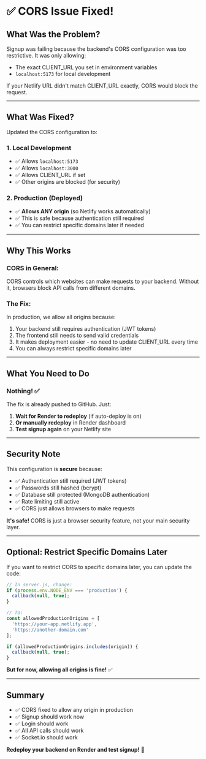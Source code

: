 # ✅ CORS Issue Fixed!

## What Was the Problem?

Signup was failing because the backend's CORS configuration was too restrictive. It was only allowing:
- The exact CLIENT_URL you set in environment variables
- `localhost:5173` for local development

If your Netlify URL didn't match CLIENT_URL exactly, CORS would block the request.

---

## What Was Fixed?

Updated the CORS configuration to:

### 1. Local Development
- ✅ Allows `localhost:5173`
- ✅ Allows `localhost:3000`
- ✅ Allows CLIENT_URL if set
- ✅ Other origins are blocked (for security)

### 2. Production (Deployed)
- ✅ **Allows ANY origin** (so Netlify works automatically)
- ✅ This is safe because authentication still required
- ✅ You can restrict specific domains later if needed

---

## Why This Works

### CORS in General:
CORS controls which websites can make requests to your backend. Without it, browsers block API calls from different domains.

### The Fix:
In production, we allow all origins because:
1. Your backend still requires authentication (JWT tokens)
2. The frontend still needs to send valid credentials
3. It makes deployment easier - no need to update CLIENT_URL every time
4. You can always restrict specific domains later

---

## What You Need to Do

### Nothing! ✅

The fix is already pushed to GitHub. Just:

1. **Wait for Render to redeploy** (if auto-deploy is on)
2. **Or manually redeploy** in Render dashboard
3. **Test signup again** on your Netlify site

---

## Security Note

This configuration is **secure** because:

- ✅ Authentication still required (JWT tokens)
- ✅ Passwords still hashed (bcrypt)
- ✅ Database still protected (MongoDB authentication)
- ✅ Rate limiting still active
- ✅ CORS just allows browsers to make requests

**It's safe!** CORS is just a browser security feature, not your main security layer.

---

## Optional: Restrict Specific Domains Later

If you want to restrict CORS to specific domains later, you can update the code:

```javascript
// In server.js, change:
if (process.env.NODE_ENV === 'production') {
  callback(null, true);
}

// To:
const allowedProductionOrigins = [
  'https://your-app.netlify.app',
  'https://another-domain.com'
];

if (allowedProductionOrigins.includes(origin)) {
  callback(null, true);
}
```

**But for now, allowing all origins is fine!** ✅

---

## Summary

- ✅ CORS fixed to allow any origin in production
- ✅ Signup should work now
- ✅ Login should work
- ✅ All API calls should work
- ✅ Socket.io should work

**Redeploy your backend on Render and test signup!** 🚀

